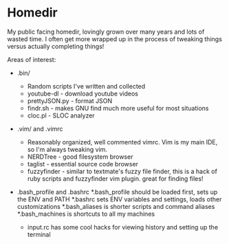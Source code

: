 Homedir
========

My public facing homedir, lovingly grown over many years and lots of wasted time. I often get more wrapped up in the process of tweaking things versus actually completing things!

Areas of interest:

* .bin/ 
	* Random scripts I've written and collected
	* youtube-dl - download youtube videos
	* prettyJSON.py - format JSON
	* findr.sh - makes GNU find much more useful for most situations
	* cloc.pl - SLOC analyzer

* .vim/ and .vimrc
	* Reasonably organized, well commented vimrc. Vim is my main IDE, so I'm always tweaking vim.
	* NERDTree - good filesystem browser
	* taglist - essential source code browser
	* fuzzyfinder - similar to textmate's fuzzy file finder, this is a hack of ruby scripts and fuzzyfinder vim plugin. great for finding files!
	
* .bash_profile and .bashrc
	*.bash_profile should be loaded first, sets up the ENV and PATH
	*.bashrc sets ENV variables and settings, loads other customizations
	*.bash_aliases is shorter scripts and command aliases
	*.bash_machines is shortcuts to all my machines
	* input.rc has some cool hacks for viewing history and setting up the terminal